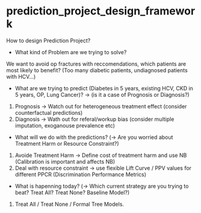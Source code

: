 # prediction_project_design_framework
How to design Prediction Project?

- What kind of Problem are we trying to solve?

We want to avoid op fractures with reccomendations, which patients are most likely to benefit?
(Too many diabetic patients, undiagnosed patients with HCV...)

- What are we trying to predict (Diabetes in 5 years, existing HCV, CKD in 5 years, OP, Lung Cancer)?
-> (is it a case of Prognosis or Diagnosis?)
1. Prognosis -> Watch out for heterogeneous treatment effect (consider counterfactual predictions)
2. Diagnosis -> Wath out for referal/workup bias (consider multiple imputation, exoganouse prevalence etc)

- What will we do with the predictions? (-> Are you worried about Treatment Harm or Resource Constraint?)
1. Avoide Treatment Harm -> Define cost of treatment harm and use NB (Calibration is important and affects NB)
2. Deal with resource constraint -> use flexible Lift Curve / PPV values for different PPCR (Discrimination Performance Metrics)

- What is hapenning today? (-> Which current strategy are you trying to beat? Treat All? Treat None? Baseline Model?)
1. Treat All / Treat None / Formal Tree Models.
